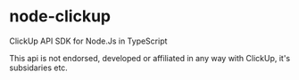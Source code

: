 # node-clickup
ClickUp API SDK for Node.Js in TypeScript

This api is not endorsed, developed or affiliated in any way with ClickUp, it's subsidaries etc.
